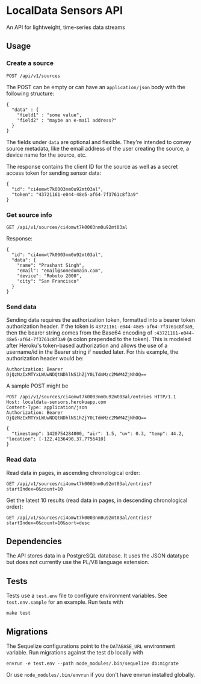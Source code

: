 # LocalData Sensors API
An API for lightweight, time-series data streams

## Usage

### Create a source

```
POST /api/v1/sources
```

The POST can be empty or can have an `application/json` body with the following structure:

```
{
  "data" : {
    "field1" : "some value",
    "field2" : "maybe an e-mail address?"
  }
}
```

The fields under `data` are optional and flexible. They're intended to convey source metadata, like the email address of the user creating the source, a device name for the source, etc.

The response contains the client ID for the source as well as a secret access token for sending sensor data:

```
{
  "id": "ci4omwt7k0003nm0u92mt03al",
  "token": "43721161-e044-48e5-af64-7f3761c8f3a9"
}
```

### Get source info

```
GET /api/v1/sources/ci4omwt7k0003nm0u92mt03al
```

Response:
```
{
  "id": "ci4omwt7k0003nm0u92mt03al",
  "data": {
    "name": "Prashant Singh",
    "email": "email@somedomain.com",
    "device": "Roboto 2000",
    "city": "San Francisco"
  }
}
```

### Send data

Sending data requires the authorization token, formatted into a bearer token authorization header. If the token is `43721161-e044-48e5-af64-7f3761c8f3a9`, then the bearer string comes from the Base64 encoding of `:43721161-e044-48e5-af64-7f3761c8f3a9` (a colon prepended to the token). This is modeled after Heroku's token-based authorization and allows the use of a username/id in the Bearer string if needed later. For this example, the authorization header would be:
```
Authorization: Bearer OjQzNzIxMTYxLWUwNDQtNDhlNS1hZjY0LTdmMzc2MWM4ZjNhOQ==
```

A sample POST might be
```
POST /api/v1/sources/ci4omwt7k0003nm0u92mt03al/entries HTTP/1.1
Host: localdata-sensors.herokuapp.com
Content-Type: application/json
Authorization: Bearer OjQzNzIxMTYxLWUwNDQtNDhlNS1hZjY0LTdmMzc2MWM4ZjNhOQ==

{
  "timestamp": 1420754284000, "air": 1.5, "uv": 0.3, "temp": 44.2, "location": [-122.4136490,37.7756410]
}
```

### Read data

Read data in pages, in ascending chronological order:
```
GET /api/v1/sources/ci4omwt7k0003nm0u92mt03al/entries?startIndex=0&count=10
```

Get the latest 10 results (read data in pages, in descending chronological order):
```
GET /api/v1/sources/ci4omwt7k0003nm0u92mt03al/entries?startIndex=0&count=10&sort=desc
```

## Dependencies

The API stores data in a PostgreSQL database. It uses the JSON datatype but does not currently use the PL/V8 language extension.

## Tests

Tests use a `test.env` file to configure environment variables. See
`test.env.sample` for an example. Run tests with
```
make test
```

## Migrations

The Sequelize configurations point to the `DATABASE_URL` environment variable. Run migrations against the test db locally with

```
envrun -e test.env --path node_modules/.bin/sequelize db:migrate
```

Or use `node_modules/.bin/envrun` if you don't have envrun installed globally.

